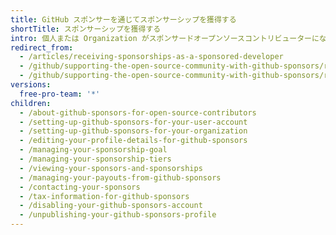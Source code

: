 ```yaml
---
title: GitHub スポンサーを通じてスポンサーシップを獲得する
shortTitle: スポンサーシップを獲得する
intro: 個人または Organization がスポンサードオープンソースコントリビューターになり、作業に対して支払いを受け取る、スポンサーシップの内容を更新する、およびスポンサーを表示して連絡することができます。
redirect_from:
  - /articles/receiving-sponsorships-as-a-sponsored-developer
  - /github/supporting-the-open-source-community-with-github-sponsors/receiving-sponsorships-as-a-sponsored-developer
  - /github/supporting-the-open-source-community-with-github-sponsors/receiving-sponsorships-through-github-sponsors
versions:
  free-pro-team: '*'
children:
  - /about-github-sponsors-for-open-source-contributors
  - /setting-up-github-sponsors-for-your-user-account
  - /setting-up-github-sponsors-for-your-organization
  - /editing-your-profile-details-for-github-sponsors
  - /managing-your-sponsorship-goal
  - /managing-your-sponsorship-tiers
  - /viewing-your-sponsors-and-sponsorships
  - /managing-your-payouts-from-github-sponsors
  - /contacting-your-sponsors
  - /tax-information-for-github-sponsors
  - /disabling-your-github-sponsors-account
  - /unpublishing-your-github-sponsors-profile
---
```



